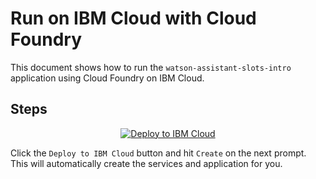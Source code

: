 # Run on IBM Cloud with Cloud Foundry

This document shows how to run the `watson-assistant-slots-intro` application using Cloud Foundry on IBM Cloud.

## Steps

<p align="center">
    <a href="https://cloud.ibm.com/devops/setup/deploy?repository=https://github.com/IBM/watson-conversation-slots-intro">
    <img src="https://cloud.ibm.com/devops/setup/deploy/button_x2.png" alt="Deploy to IBM Cloud">
    </a>
</p>

Click the ``Deploy to IBM Cloud`` button and hit ``Create`` on the next prompt. This will automatically create the services and application for you.

